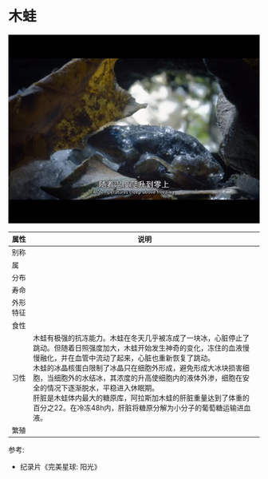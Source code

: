 # 木蛙

![](02.jpg)

|属性|说明|
| ---- | ---- |
| 别称||
| 属||
| 分布||
| 寿命||
| 外形特征||
| 食性||
| 习性| 木蛙有极强的抗冻能力。木蛙在冬天几乎被冻成了一块冰，心脏停止了跳动。但随着日照强度加大，木蛙开始发生神奇的变化，冻住的血液慢慢融化，并在血管中流动了起来，心脏也重新恢复了跳动。</br>木蛙的冰晶核蛋白限制了冰晶只在细胞外形成，避免形成大冰块损害细胞，当细胞外的水结冰，其浓度的升高使细胞内的液体外渗，细胞在安全的情况下逐渐脱水，平稳进入休眠期。</br>肝脏是木蛙体内最大的糖原库，阿拉斯加木蛙的肝脏重量达到了体重的百分之22。在冷冻48h内，肝脏将糖原分解为小分子的葡萄糖运输进血液。|
| 繁殖||

参考:
- 纪录片《完美星球: 阳光》
